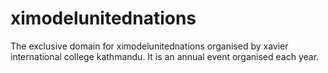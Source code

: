# ximodelunitednations
The exclusive domain for ximodelunitednations organised by xavier international college kathmandu. It is an annual event organised each year. 
